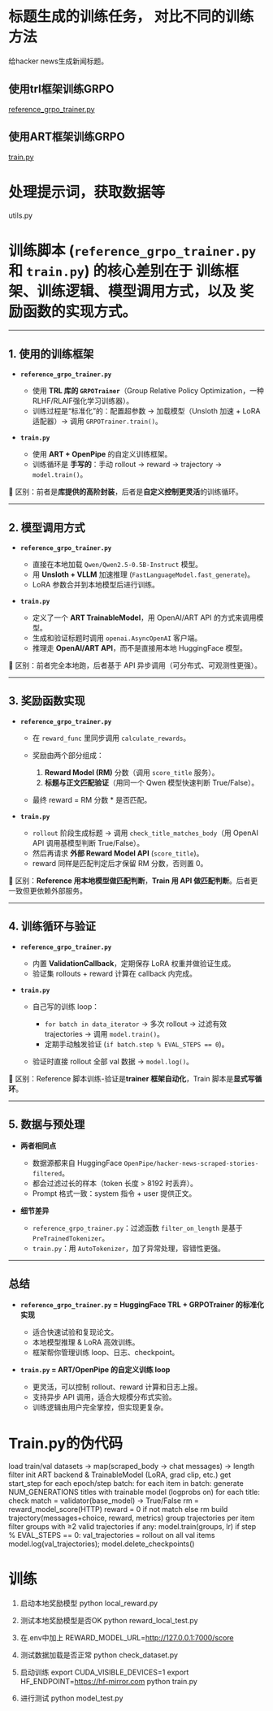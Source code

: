 # 标题生成的训练任务， 对比不同的训练方法
给hacker news生成新闻标题。

## 使用trl框架训练GRPO
[reference_grpo_trainer.py](reference_grpo_trainer.py)

## 使用ART框架训练GRPO
[train.py](train.py)

# 处理提示词，获取数据等
utils.py


# 训练脚本 (`reference_grpo_trainer.py` 和 `train.py`) 的核心差别在于 **训练框架、训练逻辑、模型调用方式**，以及 **奖励函数的实现方式**。
---

## 1. 使用的训练框架

* **`reference_grpo_trainer.py`**

  * 使用 **TRL 库的 `GRPOTrainer`**（Group Relative Policy Optimization，一种RLHF/RLAIF强化学习训练器）。
  * 训练过程是“标准化”的：配置超参数 → 加载模型（Unsloth 加速 + LoRA 适配器）→ 调用 `GRPOTrainer.train()`。

* **`train.py`**

  * 使用 **ART  + OpenPipe** 的自定义训练框架。
  * 训练循环是 **手写的**：手动 rollout → reward → trajectory → `model.train()`。

🔑 区别：前者是**库提供的高阶封装**，后者是**自定义控制更灵活**的训练循环。

---

## 2. 模型调用方式

* **`reference_grpo_trainer.py`**

  * 直接在本地加载 `Qwen/Qwen2.5-0.5B-Instruct` 模型。
  * 用 **Unsloth + VLLM** 加速推理 (`FastLanguageModel.fast_generate`)。
  * LoRA 参数合并到本地模型后进行训练。

* **`train.py`**

  * 定义了一个 **ART TrainableModel**，用 OpenAI/ART API 的方式来调用模型。
  * 生成和验证标题时调用 `openai.AsyncOpenAI` 客户端。
  * 推理走 **OpenAI/ART API**，而不是直接用本地 HuggingFace 模型。

🔑 区别：前者完全本地跑，后者基于 API 异步调用（可分布式、可观测性更强）。

---

## 3. 奖励函数实现

* **`reference_grpo_trainer.py`**

  * 在 `reward_func` 里同步调用 `calculate_rewards`。
  * 奖励由两个部分组成：

    1. **Reward Model (RM)** 分数（调用 `score_title` 服务）。
    2. **标题与正文匹配验证**（用同一个 Qwen 模型快速判断 True/False）。
  * 最终 reward = RM 分数 \* 是否匹配。

* **`train.py`**

  * `rollout` 阶段生成标题 → 调用 `check_title_matches_body`（用 OpenAI API 调用基模型判断 True/False）。
  * 然后再请求 **外部 Reward Model API** (`score_title`)。
  * reward 同样是匹配判定后才保留 RM 分数，否则置 0。

🔑 区别：**Reference 用本地模型做匹配判断**，**Train 用 API 做匹配判断**。后者更一致但更依赖外部服务。

---

## 4. 训练循环与验证

* **`reference_grpo_trainer.py`**

  * 内置 **ValidationCallback**，定期保存 LoRA 权重并做验证生成。
  * 验证集 rollouts + reward 计算在 callback 内完成。

* **`train.py`**

  * 自己写的训练 loop：

    * `for batch in data_iterator` → 多次 rollout → 过滤有效 trajectories → 调用 `model.train()`。
    * 定期手动触发验证 (`if batch.step % EVAL_STEPS == 0`)。
  * 验证时直接 rollout 全部 val 数据 → `model.log()`。

🔑 区别：Reference 脚本训练-验证是**trainer 框架自动化**，Train 脚本是**显式写循环**。

---

## 5. 数据与预处理

* **两者相同点**

  * 数据源都来自 HuggingFace `OpenPipe/hacker-news-scraped-stories-filtered`。
  * 都会过滤过长的样本（token 长度 > 8192 时丢弃）。
  * Prompt 格式一致：system 指令 + user 提供正文。

* **细节差异**

  * `reference_grpo_trainer.py`：过滤函数 `filter_on_length` 是基于 `PreTrainedTokenizer`。
  * `train.py`：用 `AutoTokenizer`，加了异常处理，容错性更强。

---

## 总结

* **`reference_grpo_trainer.py` = HuggingFace TRL + GRPOTrainer 的标准化实现**

  * 适合快速试验和复现论文。
  * 本地模型推理 & LoRA 高效训练。
  * 框架帮你管理训练 loop、日志、checkpoint。

* **`train.py` = ART/OpenPipe 的自定义训练 loop**

  * 更灵活，可以控制 rollout、reward 计算和日志上报。
  * 支持异步 API 调用，适合大规模分布式实验。
  * 训练逻辑由用户完全掌控，但实现更复杂。


# Train.py的伪代码
load train/val datasets → map(scraped_body → chat messages) → length filter
init ART backend & TrainableModel (LoRA, grad clip, etc.)
get start_step
for each epoch/step batch:
  for each item in batch:
    generate NUM_GENERATIONS titles with trainable model (logprobs on)
    for each title:
      check match = validator(base_model) → True/False
      rm = reward_model_score(HTTP)
      reward = 0 if not match else rm
      build trajectory(messages+choice, reward, metrics)
    group trajectories per item
  filter groups with ≥2 valid trajectories
  if any:
    model.train(groups, lr)
  if step % EVAL_STEPS == 0:
    val_trajectories = rollout on all val items
    model.log(val_trajectories); model.delete_checkpoints()


# 训练
1. 启动本地奖励模型
python local_reward.py

2. 测试本地奖励模型是否OK
python reward_local_test.py

3. 在.env中加上
REWARD_MODEL_URL=http://127.0.0.1:7000/score

4. 测试数据加载是否正常
python check_dataset.py

5. 启动训练
export CUDA_VISIBLE_DEVICES=1
export HF_ENDPOINT=https://hf-mirror.com
python train.py

6. 进行测试
python model_test.py